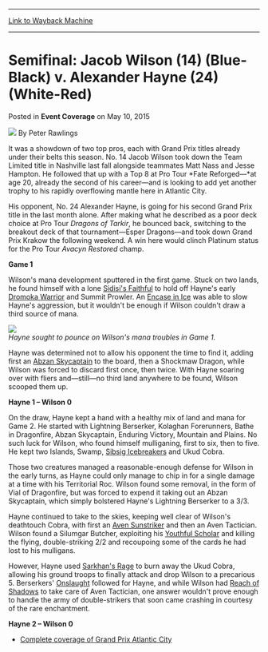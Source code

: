 
---
[Link to Wayback Machine](https://web.archive.org/web/20151103082923/http://magic.wizards.com/en/events/coverage/gpatcity15/jacob-wilson-alexander-hayne-2015-05-10)

[_metadata_:author]:- "Peter Rawlings"
[_metadata_:description]:- "It was a showdown of two top pros, each with Grand Prix titles already under their belts this season. No. 14 Jacob Wilson took down the Team Limited title in Nashville last fall alongside teammates Matt Nass and Jesse Hampton. He followed that up with a Top 8 at Pro Tour Fate Reforged—at age 20, already the second of his career—and is looking to add yet another trophy to his rapidly overflowing mantle here in Atlantic City."
[_metadata_:generator]:- "Drupal 7 (http://drupal.org)"
[_metadata_:node]:- "384206"
[_metadata_:publish_date]:- "2015-05-10"
[_metadata_:source]:- "div-main-content"
[_metadata_:title]:- "Semifinal: Jacob Wilson (14) (Blue-Black) v. Alexander Hayne (24) (White-Red)"
[_metadata_:wayback_capture_timestamp]:- "2015-11-03 08:29:23"
[_metadata_:wayback_raw_url]:- "https://web.archive.org/web/20151103082923id_/http://magic.wizards.com/en/events/coverage/gpatcity15/jacob-wilson-alexander-hayne-2015-05-10"
[_metadata_:wayback_url]:- "http://magic.wizards.com/en/events/coverage/gpatcity15/jacob-wilson-alexander-hayne-2015-05-10"
---


Semifinal: Jacob Wilson (14) (Blue-Black) v. Alexander Hayne (24) (White-Red)
=============================================================================



 Posted in **Event Coverage**
 on May 10, 2015 






![](https://media.magic.wizards.com/styles/auth_small/public/images/hero/news_default_wizards_logo_0.jpg)
By Peter Rawlings











It was a showdown of two top pros, each with Grand Prix titles already under their belts this season. No. 14 Jacob Wilson took down the Team Limited title in Nashville last fall alongside teammates Matt Nass and Jesse Hampton. He followed that up with a Top 8 at Pro Tour *Fate Reforged—*at age 20, already the second of his career—and is looking to add yet another trophy to his rapidly overflowing mantle here in Atlantic City.



His opponent, No. 24 Alexander Hayne, is going for his second Grand Prix title in the last month alone. After making what he described as a poor deck choice at Pro Tour *Dragons of Tarkir*, he bounced back, switching to the breakout deck of that tournament—Esper Dragons—and took down Grand Prix Krakow the following weekend. A win here would clinch Platinum status for the Pro Tour *Avacyn Restored* champ.



**Game 1** 



Wilson's mana development sputtered in the first game. Stuck on two lands, he found himself with a lone [Sidisi's Faithful](http://gatherer.wizards.com/Pages/Card/Details.aspx?name=Sidisi%27s+Faithful) to hold off Hayne's early [Dromoka Warrior](http://gatherer.wizards.com/Pages/Card/Details.aspx?name=Dromoka+Warrior) and Summit Prowler. An [Encase in Ice](http://gatherer.wizards.com/Pages/Card/Details.aspx?name=Encase+in+Ice) was able to slow Hayne's aggression, but it wouldn't be enough if Wilson couldn't draw a third source of mana.



![](https://media.wizards.com/2015/events/gpatc15/sf_wilsonvhayne.jpg)  
*Hayne sought to pounce on Wilson's mana troubles in Game 1.*


Hayne was determined not to allow his opponent the time to find it, adding first an [Abzan Skycaptain](http://gatherer.wizards.com/Pages/Card/Details.aspx?name=Abzan+Skycaptain) to the board, then a Shockmaw Dragon, while Wilson was forced to discard first once, then twice. With Hayne soaring over with fliers and—still—no third land anywhere to be found, Wilson scooped them up.



**Hayne 1 – Wilson 0**



On the draw, Hayne kept a hand with a healthy mix of land and mana for Game 2. He started with Lightning Berserker, Kolaghan Forerunners, Bathe in Dragonfire, Abzan Skycaptain, Enduring Victory, Mountain and Plains. No such luck for Wilson, who found himself mulliganing, first to six, then to five. He kept two Islands, Swamp, [Sibsig Icebreakers](http://gatherer.wizards.com/Pages/Card/Details.aspx?name=Sibsig+Icebreakers) and Ukud Cobra.



Those two creatures managed a reasonable-enough defense for Wilson in the early turns, as Hayne could only manage to chip in for a single damage at a time with his Territorial Roc. Wilson found some removal, in the form of Vial of Dragonfire, but was forced to expend it taking out an Abzan Skycaptain, which simply bolstered Hayne's Lightning Berserker to a 3/3.



Hayne continued to take to the skies, keeping well clear of Wilson's deathtouch Cobra, with first an [Aven Sunstriker](http://gatherer.wizards.com/Pages/Card/Details.aspx?name=Aven+Sunstriker) and then an Aven Tactician. Wilson found a Silumgar Butcher, exploiting his [Youthful Scholar](http://gatherer.wizards.com/Pages/Card/Details.aspx?name=Youthful+Scholar) and killing the flying, double-striking 2/2 and recoupoing some of the cards he had lost to his mulligans.



However, Hayne used [Sarkhan's Rage](http://gatherer.wizards.com/Pages/Card/Details.aspx?name=Sarkhan%27s+Rage) to burn away the Ukud Cobra, allowing his ground troops to finally attack and drop Wilson to a precarious 5. Berserkers' [Onslaught](http://gatherer.wizards.com/Pages/Card/Details.aspx?name=Onslaught) followed for Hayne, and while Wilson had [Reach of Shadows](http://gatherer.wizards.com/Pages/Card/Details.aspx?name=Reach+of+Shadows) to take care of Aven Tactician, one answer wouldn't prove enough to handle the army of double-strikers that soon came crashing in courtesy of the rare enchantment.



**Hayne 2 – Wilson 0**


* [Complete coverage of Grand Prix Atlantic City](/node/382951)






